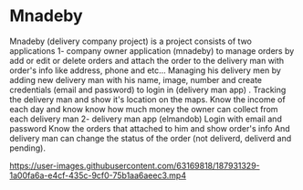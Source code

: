 # Mnadeby
Mnadeby (delivery company project) is a project consists of two applications  1- company owner application (mnadeby) to manage orders by add or edit or delete orders and attach the order to the delivery man with order's info like address, phone and etc... Managing his delivery men by adding new delivery man with his name, image, number and create credentials (email and password) to login in (delivery man app) . Tracking the delivery man and show it's location on the maps. Know the income of each day and know know how much money the owner can collect from each delivery man 2- delivery man app (elmandob) Login with email and password Know the orders that attached to him and show order's info  And delivery man can change the status of the order  (not deliverd, deliverd and pending).

https://user-images.githubusercontent.com/63169818/187931329-1a00fa6a-e4cf-435c-9cf0-75b1aa6aeec3.mp4
